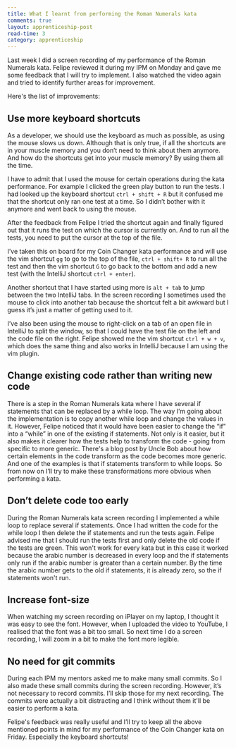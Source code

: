 ```yaml
---
title: What I learnt from performing the Roman Numerals kata
comments: true
layout: apprenticeship-post
read-time: 3
category: apprenticeship
---
```


Last week I did a screen recording of my performance of the Roman Numerals kata. Felipe reviewed it during my IPM on Monday and gave me some feedback that I will try to implement. I also watched the video again and tried to identify further areas for improvement.

<!--break-->

Here's the list of improvements:

## Use more keyboard shortcuts

As a developer, we should use the keyboard as much as possible, as using the mouse slows us down. Although that is only true, if all the shortcuts are in your muscle memory and you don’t need to think about them anymore. And how do the shortcuts get into your muscle memory? By using them all the time. 

I have to admit that I used the mouse for certain operations during the kata performance. For example I clicked the green play button to run the tests. I had looked up the keyboard shortcut `ctrl + shift + R` but it confused me that the shortcut only ran one test at a time. So I didn’t bother with it anymore and went back to using the mouse. 

After the feedback from Felipe I tried the shortcut again and finally figured out that it runs the test on which the cursor is currently on. And to run all the tests, you need to put the cursor at the top of the file. 

I’ve taken this on board for my Coin Changer kata performance and will use the vim shortcut `gg` to go to the top of the file, `ctrl + shift+ R` to run all the test and then the vim shortcut `G` to go back to the bottom and add a new test (with the IntelliJ shortcut `ctrl + enter`).

Another shortcut that I have started using more is `alt + tab` to jump between the two IntelliJ tabs. In the screen recording I sometimes used the mouse to click into another tab because the shortcut felt a bit awkward but I guess it’s just a matter of getting used to it.

I’ve also been using the mouse to right-click on a tab of an open file in IntelliJ to split the window, so that I could have the test file on the left and the code file on the right. Felipe showed me the vim shortcut  `ctrl + w + v`, which does the same thing and also works in IntelliJ because I am using the vim plugin.

## Change existing code rather than writing new code

There is a step in the Roman Numerals kata where I have several if statements that can be replaced by a while loop. The way I’m going about the implementation is to copy another while loop and change the values in it. However, Felipe noticed that it would have been easier to change the “if" into a “while” in one of the existing if statements. Not only is it easier, but it also makes it clearer how the tests help to transform the code - going from specific to more generic. There's a blog post by Uncle Bob about how certain elements in the code transform as the code becomes more generic. And one of the examples is that if statements transform to while loops. So from now on I’ll try to make these transformations more obvious when performing a kata. 

## Don’t delete code too early

During the Roman Numerals kata screen recording I implemented a while loop to replace several if statements. Once I had written the code for the while loop I then delete the if statements and run the tests again. Felipe advised me that I should run the tests first and only delete the old code if the tests are green. This won't work for every kata but in this case it worked because the arabic number is decreased in every loop and the if statements only run if the arabic number is greater than a certain number. By the time the arabic number gets to the old if statements, it is already zero, so the if statements won't run.

## Increase font-size

When watching my screen recording on iPlayer on my laptop, I thought it was easy to see the font. However, when I uploaded the video to YouTube, I realised that the font was a bit too small. So next time I do a screen recording, I will zoom in a bit to make the font more legible. 

## No need for git commits

During each IPM my mentors asked me to make many small commits. So I also made these small commits during the screen recording. However, it’s not necessary to record commits. I’ll skip those for my next recording. The commits were actually a bit distracting and I think without them it'll be easier to perform a kata.

Felipe's feedback was really useful and I’ll try to keep all the above mentioned points in mind for my performance of the Coin Changer kata on Friday. Especially the keyboard shortcuts! 
